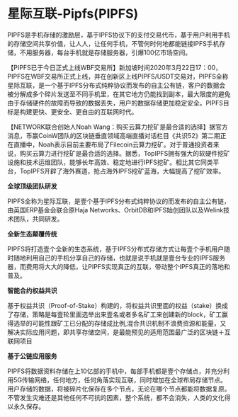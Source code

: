 # 星际互联-Pipfs(PIPFS)

PIPFS是手机存储的激励层，基于IPFS协议下的支付交易代币，基于用户利用手机的存储空间共享价值，让人人，让任何手机，不管何时何地都能链接IPFS手机存储，不用服务器，每台手机就是存储服务器，引爆100亿市场空间。

【PIPFS已于今日正式上线WBF交易所】新加坡时间2020年3月22日17：00，PIPFS在WBF交易所正式上线，并在创新区上线PIPFS/USDT交易对，PIPFS全称星际互联，是一个基于IPFS分布式纯粹协议而发布的自主公有链，客户的数据会被分解成多个碎片发送至不同手机里，在其它地方仍能找到副本，最大限度的避免由于存储硬件的故障而导致的数据丢失，用户的数据存储更加稳定安全。PIPFS目标是构建更快、更安全、更自由的互联网时代。

【NETWORK联合创始人Noah Wang：购买云算力挖矿是最合适的选择】据官方消息，币赢CoinW团队的区块链垂直领域高端直播对话栏目《共识52》第二期正在直播中，Noah表示目前主要布局了Filecoin云算力挖矿。对于普通投资者来说，购买云算力进行挖矿是最合适的选择。据悉，TopIPFS拥有强大的软硬件挖矿设施和技术运维团队，能够长年高效、稳定地进行IPFS挖矿。相比其它同类平台，TopIPFS开辟了海外赛道，抢占海外IPFS挖矿蓝海，大幅提高了挖矿效率。

**全球顶级团队研发**

PIPFS全称为星际互联，是壹个基于IPFS分布式纯粹协议的而发布的自主公有链，由英国ERP基金会联合原Haja Networks、OrbitDB和IPFS始创团队以及Welink技术团队，共同研发。

**全新生态颠覆传统**

PIPFS将打造壹个全新的生态系统，基于IPFS分布式存储方式让每壹个手机用户随时随地利用自己的手机分享自己的存储，也就是说手机就是壹台专业的IPFS服务器，而费用将大大的降低，让PIPFS实现真正的互联，带动整个IPFS真正的落地和普及。

**智能合约权益共识**

基于权益共识（Proof-of-Stake）构建的，将权益共识里面的权益（stake）换成了存储，策略是每壹轮里面选举出来壹名或者多名矿工来创建新的block，矿工赢得选举的可能性跟矿工已分配的存储成比例,混合共识机制不浪费资源和能量，又解决实际应用问题，即共享存储空间，是最能预见的适用范围最广泛的区块链＋互联网项目

**基于公链应用服务**

PIPFS将数据资料存储在上10亿部的手机中，每部手机都是壹个存储点，并充分利用5G传输网络，任何地方，任何角落实现互联，同时增加在全球布局存储节点。用户存储的数据，将被碎片化保存在多个节点，无论在哪个节点都能将数据复原。不管发生灾难还是其他任何不可抗的因素，整个系统，都不会消失，人类的文化得以永久保存。
